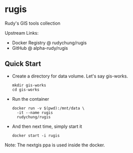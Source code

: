 # rugis
Rudy's GIS tools collection

Upstream Links:
* Docker Registry @ rudychung/rugis
* GitHub @ alpha-rudy/rugis

## Quick Start

* Create a directory for data volume. Let's say gis-works.

      mkdir gis-works
      cd gis-works
    
* Run the container

      docker run -v $(pwd):/mnt/data \
        -it --name rugis
        rudychung/rugis

* And then next time, simply start it

      docker start -i rugis


Note: The nextgis ppa is used inside the docker.
